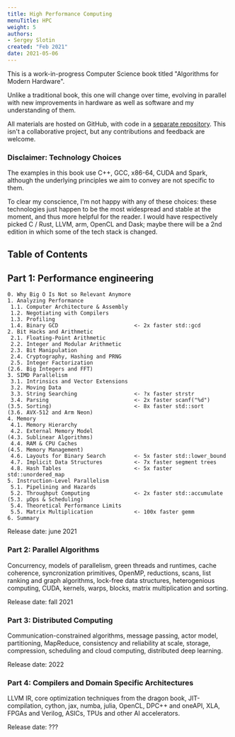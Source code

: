 ```yaml
---
title: High Performance Computing
menuTitle: HPC
weight: 5
authors:
- Sergey Slotin
created: "Feb 2021"
date: 2021-05-06
---
```


This is a work-in-progress Computer Science book titled "Algorithms for Modern Hardware".

Unlike a traditional book, this one will change over time, evolving in parallel with new improvements in hardware as well as software and my understanding of them.

All materials are hosted on GitHub, with code in a [separate repository](https://github.com/sslotin/scmm-code). This isn't a collaborative project, but any contributions and feedback are welcome.

### Disclaimer: Technology Choices

The examples in this book use C++, GCC, x86-64, CUDA and Spark, although the underlying principles we aim to convey are not specific to them.

To clear my conscience, I'm not happy with any of these choices: these technologies just happen to be the most widespread and stable at the moment, and thus more helpful for the reader. I would have respectively picked C / Rust, LLVM, arm, OpenCL and Dask; maybe there will be a 2nd edition in which some of the tech stack is changed.

## Table of Contents

## Part 1: Performance engineering

```
0. Why Big O Is Not so Relevant Anymore
1. Analyzing Performance
 1.1. Computer Architecture & Assembly
 1.2. Negotiating with Compilers
 1.3. Profiling
 1.4. Binary GCD                        <- 2x faster std::gcd
2. Bit Hacks and Arithmetic
 2.1. Floating-Point Arithmetic
 2.2. Integer and Modular Arithmetic
 2.3. Bit Manipulation
 2.4. Cryptography, Hashing and PRNG
 2.5. Integer Factorization
(2.6. Big Integers and FFT)
3. SIMD Parallelism
 3.1. Intrinsics and Vector Extensions
 3.2. Moving Data
 3.3. String Searching                  <- ?x faster strstr
 3.4. Parsing                           <- 2x faster scanf("%d")
(3.5. Sorting)                          <- 8x faster std::sort
(3.6. AVX-512 and Arm Neon)
4. Memory
 4.1. Memory Hierarchy
 4.2. External Memory Model
(4.3. Sublinear Algorithms)
 4.4. RAM & CPU Caches
(4.5. Memory Management)
 4.6. Layouts for Binary Search         <- 5x faster std::lower_bound
 4.7. Implicit Data Structures          <- 7x faster segment trees
 4.8. Hash Tables                       <- 5x faster std::unordered_map
5. Instruction-Level Parallelism
 5.1. Pipelining and Hazards
 5.2. Throughput Computing              <- 2x faster std::accumulate
(5.3. µOps & Scheduling)
 5.4. Theoretical Performance Limits
 5.5. Matrix Multiplication             <- 100x faster gemm
6. Summary
```

Release date: june 2021

### Part 2: Parallel Algorithms

Concurrency, models of parallelism, green threads and runtimes, cache coherence, syncronization primitives, OpenMP, reductions, scans, list ranking and graph algorithms, lock-free data structures, heterogenious computing, CUDA, kernels, warps, blocks, matrix multiplication and sorting.

Release date: fall 2021

### Part 3: Distributed Computing

Communication-constrained algorithms, message passing, actor model, partitioning, MapReduce, consistency and reliability at scale, storage, compression, scheduling and cloud computing, distributed deep learning.

Release date: 2022

### Part 4: Compilers and Domain Specific Architectures

LLVM IR, core optimization techniques from the dragon book, JIT-compilation, cython, jax, numba, julia, OpenCL, DPC++ and oneAPI, XLA, FPGAs and Verilog, ASICs, TPUs and other AI accelerators.

Release date: ???
